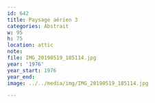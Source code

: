 ```yaml
---
id: 642
title: Paysage aérien 3
categories: Abstrait
w: 95
h: 75
location: attic
note:
file: IMG_20190519_185114.jpg
year: '1976'
year_start: 1976
year_end:
image: ../../media/img/IMG_20190519_185114.jpg

---
```


